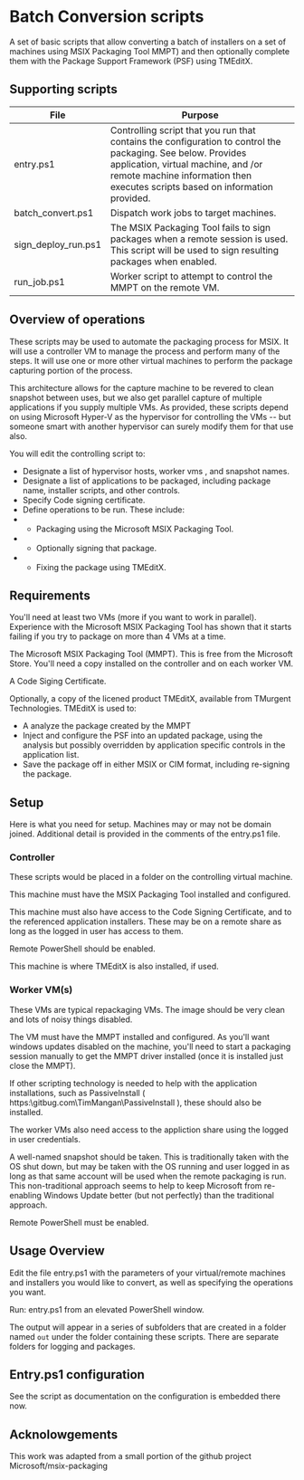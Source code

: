 # Batch Conversion scripts
A set of basic scripts that allow converting a batch of installers on a set of machines using MSIX Packaging Tool MMPT) and then optionally complete them with the Package Support Framework (PSF) using TMEditX.

## Supporting scripts
| File | Purpose |
|----|----|
| entry.ps1 | Controlling script that you run that contains the configuration to control the packaging. See below. Provides application, virtual machine, and /or remote machine information then executes scripts based on information provided. |
| batch_convert.ps1 | Dispatch work jobs to target machines. |
| sign_deploy_run.ps1 | The MSIX Packaging Tool fails to sign packages when a remote session is used. This script will be used to sign resulting packages when enabled. |
| run_job.ps1 | Worker script to attempt to control the MMPT on the remote VM. |

## Overview of operations
These scripts may be used to automate the packaging process for MSIX.  It will use a controller VM to manage the process and perform many of the steps.  It will use one or more other virtual machines to perform the package capturing portion of the process.

This architecture allows for the capture machine to be revered to clean snapshot between uses, but we also get parallel capture of multiple applications if you supply multiple VMs.  As provided, these scripts depend on using Microsoft Hyper-V as the hypervisor for controlling the VMs -- but someone smart with another hypervisor can surely modify them for that use also.

You will edit the controlling script to:
* Designate a list of hypervisor hosts, worker vms , and snapshot names.
* Designate a list of applications to be packaged, including package name, installer scripts, and other controls.
* Specify Code signing certificate.
* Define operations to be run.  These include:
* * Packaging using the Microsoft MSIX Packaging Tool.
* * Optionally signing that package.
* * Fixing the package using TMEditX.

## Requirements
You'll need at least two VMs (more if you want to work in parallel).  Experience with the Microsoft MSIX Packaging Tool has shown that it starts failing if you try to package on more than 4 VMs at a time.

The Microsoft MSIX Packaging Tool (MMPT).  This is free from the Microsoft Store.  You'll need a copy installed on the controller and on each worker VM.

A Code Siging Certificate.

Optionally, a copy of the licened product TMEditX, available from TMurgent Technologies.  TMEditX is used to:
* A analyze the package created by the MMPT
* Inject and configure the PSF into an updated package, using the analysis but possibly overridden by application specific controls in the application list.
* Save the package off in either MSIX or CIM format, including re-signing the package.


## Setup
Here is what you need for setup.  Machines may or may not be domain joined.  Additional detail is provided in the comments of the entry.ps1 file.

### Controller
These scripts would be placed in a folder on the controlling virtual machine.  

This machine must have the MSIX Packaging Tool installed and configured.

This machine must also have access to the Code Signing Certificate, and to the referenced application installers.  These may be on a remote share as long as the logged in user has access to them.  

Remote PowerShell should be enabled.

This machine is where TMEditX is also installed, if used.

### Worker VM(s)
These VMs are typical repackaging VMs.  The image should be very clean and lots of noisy things disabled.

The VM must have the MMPT installed and configured.  As you'll want windows updates disabled on the machine, you'll need to start a packaging session manually to get the MMPT driver installed (once it is installed just close the MMPT).

If other scripting technology is needed to help with the application installations, such as PassiveInstall ( https:\\gitbug.com\TimMangan\PassiveInstall ), these should also be installed.

The worker VMs also need access to the appliction share using the logged in user credentials.

A well-named snapshot should be taken.  This is traditionally taken with the OS shut down, but may be taken with the OS running and user logged in as long as that same account will be used when the remote packaging is run.  This non-traditional approach seems to help to keep Microsoft from re-enabling Windows Update better (but not perfectly) than the traditional approach.

Remote PowerShell must be enabled.

## Usage Overview
Edit the file entry.ps1 with the parameters of your virtual/remote machines and installers you would like to convert, as well as specifying the operations you want.

Run: entry.ps1 from an elevated PowerShell window.

The output will appear in a series of subfolders that are created in a folder named `out` under the folder containing these scripts.  There are separate folders for logging and packages.

## Entry.ps1 configuration
See the script as documentation on the configuration is embedded there now.

## Acknolowgements
This work was adapted from a small portion of the github project Microsoft/msix-packaging
